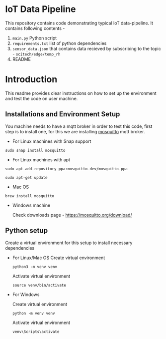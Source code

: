 # IoT Data Pipeline

This repository contains code demonstrating typical IoT data-pipeline. It contains following contents - 
1. `main.py` Python script
2. `requirements.txt` list of python dependencies
3. `sensor_data.json` that contains data recieved by subscribing to the topic - `scitech/edge/temp_rh`
4. README

# Introduction
This readme provides clear instructions on how to set up the environment and test the code on user machine.

## Installations and Environment Setup
You machine needs to have a mqtt broker in order to test this code, first step is to install one, for this we are installing [mosquitto]('https://mosquitto.org/') mqtt broker.

* For Linux machines with Snap support 
```
sudo snap install mosquitto
```

* For Linux machines with apt
```
sudo apt-add-repository ppa:mosquitto-dev/mosquitto-ppa
```

```
sudo apt-get update
```

* Mac OS
```
brew install mosquitto
```

* Windows machine 

    Check downloads page - https://mosquitto.org/download/


## Python setup
Create a virtual environment for this setup to install necessary dependencies

* For Linux/Mac OS
    Create virtual environment
    ```
    python3 -m venv venv
    ```

    Activate virtual environment
    ```
    source venv/bin/activate
    ```

* For Windows 

    Create virtual environment
    ```
    python -m venv venv
    ```

    Activate virtual environment
    ```
    venv\Scripts\activate
    ```